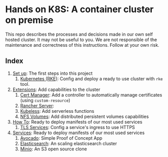 # Hands on K8S: A container cluster on premise

This repo describes the processes and decisions made in our own self hosted cluster. It may not be useful to you. We are not responsible of the maintenance and correctness of this instructions. Follow at your own risk.

## Index

1. [Set up](/setup): The first steps into this project
   1. [Kubernetes (RKE)](/setup/rke): Config and deploy a ready to use cluster with `rke` tool.
1. [Extensions](/extensions): Add capabilities to the cluster
   1. [Cert Manager](/extensions/cert-manager): Add a controller to automatically manage certificates (using `custom-resource`)
   1. [Rancher Server](/extensions/rancher-server):
   1. [Kubeless](/extensions/kubeless): Add serverless functions
   1. [NFS Volumes](/extensions/nfs-volumes): Add distributed persistent volumes capabilities
1. [How To](/how-to): Ready to deploy manifests of our most used services
   1. [TLS Services](/how-to/tls-services): Config a service's ingress to use HTTPS
1. [Services](/services): Ready to deploy manifests of our most used services
   1. [Avocado](/services/avocado): Simple Proof of Concept App
   1. [Elasticsearch](/services/elasticsearch): An scaling elasticsearch cluster
   1. [Minio](/services/minio): An S3 open source clone
